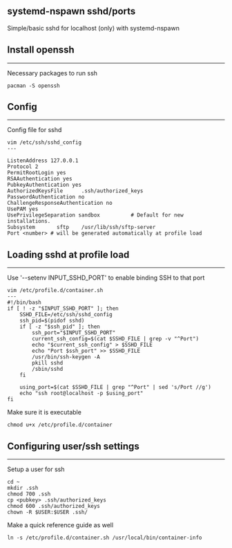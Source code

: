 systemd-nspawn sshd/ports
---
Simple/basic sshd for localhost (only) with systemd-nspawn

## Install openssh
---
Necessary packages to run ssh
```
pacman -S openssh
```

## Config
---
Config file for sshd
```
vim /etc/ssh/sshd_config
---

ListenAddress 127.0.0.1
Protocol 2
PermitRootLogin yes
RSAAuthentication yes
PubkeyAuthentication yes
AuthorizedKeysFile      .ssh/authorized_keys
PasswordAuthentication no
ChallengeResponseAuthentication no
UsePAM yes
UsePrivilegeSeparation sandbox          # Default for new installations.
Subsystem       sftp    /usr/lib/ssh/sftp-server
Port <number> # will be generated automatically at profile load 
```

## Loading sshd at profile load
---
Use '--setenv INPUT_SSHD_PORT' to enable binding SSH to that port
```
vim /etc/profile.d/container.sh
---
#!/bin/bash
if [ ! -z "$INPUT_SSHD_PORT" ]; then
    SSHD_FILE=/etc/ssh/sshd_config
    ssh_pid=$(pidof sshd)
    if [ -z "$ssh_pid" ]; then
        ssh_port="$INPUT_SSHD_PORT"
        current_ssh_config=$(cat $SSHD_FILE | grep -v "^Port")
        echo "$current_ssh_config" > $SSHD_FILE
        echo "Port $ssh_port" >> $SSHD_FILE
        /usr/bin/ssh-keygen -A
        pkill sshd
        /sbin/sshd
    fi

    using_port=$(cat $SSHD_FILE | grep "^Port" | sed 's/Port //g')
    echo "ssh root@localhost -p $using_port"
fi
```

Make sure it is executable
```
chmod u+x /etc/profile.d/container
```

## Configuring user/ssh settings
---
Setup a user for ssh
```
cd ~
mkdir .ssh
chmod 700 .ssh
cp <pubkey> .ssh/authorized_keys
chmod 600 .ssh/authorized_keys
chown -R $USER:$USER .ssh/
```

Make a quick reference guide as well
```
ln -s /etc/profile.d/container.sh /usr/local/bin/container-info
```
